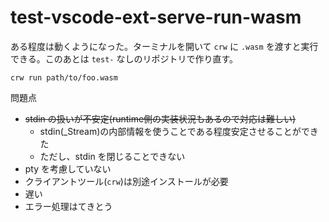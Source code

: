 # test-vscode-ext-serve-run-wasm

ある程度は動くようになった。ターミナルを開いて `crw` に `.wasm` を渡すと実行できる。このあとは `test-` なしのリポジトリで作り直す。

```
crw run path/to/foo.wasm
```

問題点
- ~~stdin の扱いが不安定(runtime側の実装状況もあるので対応は難しい)~~
  - stdin(_Stream)の内部情報を使うことである程度安定させることができた
  - ただし、stdin を閉じることできない
- pty を考慮していない
- クライアントツール(`crw`)は別途インストールが必要
- 遅い
- エラー処理はてきとう